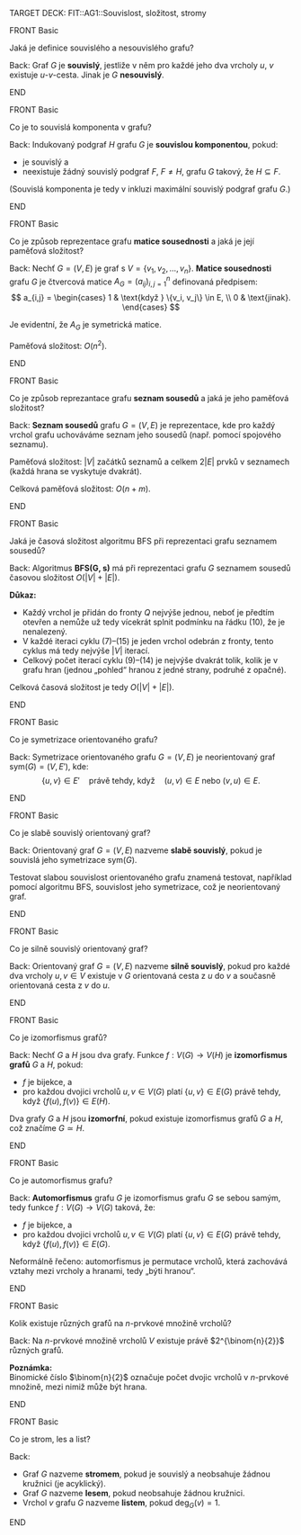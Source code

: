 TARGET DECK: FIT::AG1::Souvislost, složitost, stromy

FRONT
Basic

Jaká je definice souvislého a nesouvislého grafu?

Back:
Graf $G$ je **souvislý**, jestliže v něm pro každé jeho dva vrcholy $u$, $v$ existuje $u$-$v$-cesta. Jinak je $G$ **nesouvislý**.

END

FRONT
Basic

Co je to souvislá komponenta v grafu?

Back:
Indukovaný podgraf $H$ grafu $G$ je **souvislou komponentou**, pokud:
- je souvislý a
- neexistuje žádný souvislý podgraf $F$, $F \neq H$, grafu $G$ takový, že $H \subseteq F$.

(Souvislá komponenta je tedy v inkluzi maximální souvislý podgraf grafu $G$.)

END

FRONT
Basic

Co je způsob reprezentace grafu **matice sousednosti** a jaká je její paměťová složitost?

Back:
Nechť $G = (V, E)$ je graf s $V = \{v_1, v_2, \dots, v_n\}$. **Matice sousednosti** grafu $G$ je čtvercová matice $A_G = (a_{ij})_{i,j=1}^n$ definovaná předpisem:
$$
a_{i,j} = 
\begin{cases} 
1 & \text{když } \{v_i, v_j\} \in E, \\
0 & \text{jinak}.
\end{cases}
$$

Je evidentní, že $A_G$ je symetrická matice.

Paměťová složitost: $O(n^2)$.

END

FRONT
Basic

Co je způsob reprezantace grafu **seznam sousedů** a jaká je jeho paměťová složitost?

Back:
**Seznam sousedů** grafu $G = (V, E)$ je reprezentace, kde pro každý vrchol grafu uchováváme seznam jeho sousedů (např. pomocí spojového seznamu).

Paměťová složitost: $|V|$ začátků seznamů a celkem $2|E|$ prvků v seznamech (každá hrana se vyskytuje dvakrát).

Celková paměťová složitost: $O(n + m)$.

END


FRONT
Basic

Jaká je časová složitost algoritmu BFS při reprezentaci grafu seznamem sousedů?

Back:
Algoritmus **BFS(G, s)** má při reprezentaci grafu $G$ seznamem sousedů časovou složitost $O(|V| + |E|)$.

**Důkaz:**  
- Každý vrchol je přidán do fronty $Q$ nejvýše jednou, neboť je předtím otevřen a nemůže už tedy vícekrát splnit podmínku na řádku (10), že je nenalezený.
- V každé iteraci cyklu (7)–(15) je jeden vrchol odebrán z fronty, tento cyklus má tedy nejvýše $|V|$ iterací.
- Celkový počet iterací cyklu (9)–(14) je nejvýše dvakrát tolik, kolik je v grafu hran (jednou „pohled“ hranou z jedné strany, podruhé z opačné).

Celková časová složitost je tedy $O(|V| + |E|)$.

END

FRONT
Basic

Co je symetrizace orientovaného grafu?

Back:
Symetrizace orientovaného grafu $G = (V, E)$ je neorientovaný graf $\text{sym}(G) = (V, E')$, kde:
$$
\{u, v\} \in E' \quad \text{právě tehdy, když} \quad (u, v) \in E \text{ nebo } (v, u) \in E.
$$

END



FRONT
Basic

Co je slabě souvislý orientovaný graf?

Back:
Orientovaný graf $G = (V, E)$ nazveme **slabě souvislý**, pokud je souvislá jeho symetrizace $\text{sym}(G)$.

Testovat slabou souvislost orientovaného grafu znamená testovat, například pomocí algoritmu BFS, souvislost jeho symetrizace, což je neorientovaný graf.

END

FRONT
Basic

Co je silně souvislý orientovaný graf?

Back:
Orientovaný graf $G = (V, E)$ nazveme **silně souvislý**, pokud pro každé dva vrcholy $u, v \in V$ existuje v $G$ orientovaná cesta z $u$ do $v$ a současně orientovaná cesta z $v$ do $u$.

END

FRONT
Basic

Co je izomorfismus grafů?

Back:
Nechť $G$ a $H$ jsou dva grafy. Funkce $f : V(G) \rightarrow V(H)$ je **izomorfismus grafů** $G$ a $H$, pokud:
- $f$ je bijekce, a
- pro každou dvojici vrcholů $u, v \in V(G)$ platí $\{u, v\} \in E(G)$ právě tehdy, když $\{f(u), f(v)\} \in E(H)$.

Dva grafy $G$ a $H$ jsou **izomorfní**, pokud existuje izomorfismus grafů $G$ a $H$, což značíme $G \simeq H$.

END

FRONT
Basic

Co je automorfismus grafu?

Back:
**Automorfismus** grafu $G$ je izomorfismus grafu $G$ se sebou samým, tedy funkce $f : V(G) \rightarrow V(G)$ taková, že:
- $f$ je bijekce, a
- pro každou dvojici vrcholů $u, v \in V(G)$ platí $\{u, v\} \in E(G)$ právě tehdy, když $\{f(u), f(v)\} \in E(G)$.

Neformálně řečeno: automorfismus je permutace vrcholů, která zachovává vztahy mezi vrcholy a hranami, tedy „býti hranou“.

END

FRONT
Basic

Kolik existuje různých grafů na $n$-prvkové množině vrcholů?

Back:
Na $n$-prvkové množině vrcholů $V$ existuje právě $2^{\binom{n}{2}}$ různých grafů.

**Poznámka:**  
Binomické číslo $\binom{n}{2}$ označuje počet dvojic vrcholů v $n$-prvkové množině, mezi nimiž může být hrana.

END

FRONT
Basic

Co je strom, les a list?

Back:
- Graf $G$ nazveme **stromem**, pokud je souvislý a neobsahuje žádnou kružnici (je acyklický).
- Graf $G$ nazveme **lesem**, pokud neobsahuje žádnou kružnici.
- Vrchol $v$ grafu $G$ nazveme **listem**, pokud $\deg_G(v) = 1$.

END

